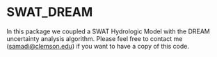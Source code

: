 # SWAT_DREAM
In this package we coupled a SWAT Hydrologic Model with the DREAM uncertainty analysis algorithm.
Please feel free to contact me (samadi@clemson.edu) if you want to have a copy of this code.
